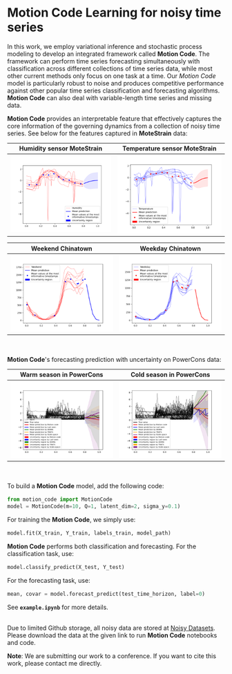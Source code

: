 # Motion Code Learning for noisy time series
In this work, we employ variational inference and stochastic process modeling to develop an integrated framework called **Motion Code**. The framework can perform time series forecasting simultaneously with classification across different collections of time series data, while most other current methods only focus on one task at a time. Our *Motion Code* model is particularly robust to noise and produces competitive performance against other popular time series classification and forecasting algorithms. **Motion Code** can also deal with variable-length time series and missing data.

**Motion Code** provides an interpretable feature that effectively captures the core information of the governing dynamics from a collection of noisy time series. See below for the features captured in **MoteStrain** data:

Humidity sensor MoteStrain                 |  Temperature sensor MoteStrain
:-------------------------:|:-------------------------:
![](out/multiple/MoteStrain0.png)  |  ![](out/multiple/MoteStrain1.png)

Weekend Chinatown               |  Weekday Chinatown
:-------------------------:|:-------------------------:
![](out/multiple/Chinatown0.png)  |  ![](out/multiple/Chinatown1.png)

<br></br>
**Motion Code**'s forecasting prediction with uncertainty on PowerCons data:

Warm season in PowerCons                 |  Cold season in PowerCons
:-------------------------:|:-------------------------:
![](out/multiple/uncertainty_PowerCons0.png)  |  ![](out/multiple/uncertainty_PowerCons1.png)

<br></br>
To build a **Motion Code** model, add the following code:

``` python
from motion_code import MotionCode
model = MotionCode(m=10, Q=1, latent_dim=2, sigma_y=0.1)
```

For training the **Motion Code**, we simply use:

``` python
model.fit(X_train, Y_train, labels_train, model_path)
```

**Motion Code** performs both classification and forecasting. For the classification task, use:
``` python
model.classify_predict(X_test, Y_test)
```
For the forecasting task, use:
``` python
mean, covar = model.forecast_predict(test_time_horizon, label=0)
```
See <strong><code>example.ipynb</code></strong> for more details.
<br></br>

Due to limited Github storage, all noisy data are stored at [Noisy Datasets](https://www.dropbox.com/scl/fo/9fliuzo0d92zawut1gzs3/h?rlkey=89gqigob7q3509gjtcindr9nc&dl=0). Please download the data at the given link to run **Motion Code** notebooks and code.

**Note**: We are submitting our work to a conference. If you want to cite this work, please contact me directly.